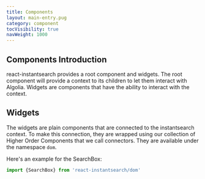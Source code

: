 ```yaml
---
title: Components
layout: main-entry.pug
category: component
tocVisibility: true
navWeight: 1000
---
```


## Components Introduction

react-instantsearch provides a root component and widgets. The root component
will provide a context to its children to let them interact with Algolia. Widgets
are components that have the ability to interact with the context.

## Widgets

The widgets are plain components that are connected to the instantsearch context.
To make this connection, they are wrapped using our collection of Higher Order
Components that we call connectors. They are available under 
the namespace `dom`.

Here's an example for the SearchBox:

```js
import {SearchBox} from 'react-instantsearch/dom'
```


